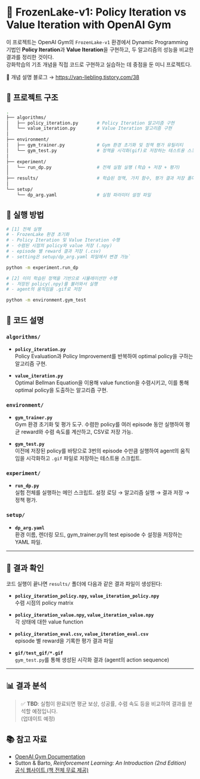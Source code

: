 # 🧊 FrozenLake-v1: Policy Iteration vs Value Iteration with OpenAI Gym

이 프로젝트는 OpenAI Gym의 `FrozenLake-v1` 환경에서 Dynamic Programming 기법인 **Policy Iteration**과 **Value Iteration**을 구현하고, 두 알고리즘의 성능을 비교한 결과를 정리한 것이다.  
강화학습의 기초 개념을 직접 코드로 구현하고 실습하는 데 중점을 둔 미니 프로젝트다.

📖 개념 설명 블로그 → https://van-liebling.tistory.com/38

## 📁 프로젝트 구조

```bash
.
├── algorithms/
│   ├── policy_iteration.py       # Policy Iteration 알고리즘 구현
│   └── value_iteration.py        # Value Iteration 알고리즘 구현
│
├── environment/
│   ├── gym_trainer.py            # Gym 환경 초기화 및 정책 평가 유틸리티
│   └── gym_test.py               # 정책을 시각화(gif)로 저장하는 테스트용 스크립트
│
├── experiment/
│   └── run_dp.py                 # 전체 실험 실행 (학습 + 저장 + 평가)
│
├── results/                      # 학습된 정책, 가치 함수, 평가 결과 저장 폴더
│
└── setup/
    └── dp_arg.yaml               # 실험 파라미터 설정 파일
```

## 🚀 실행 방법

```bash
# [1] 전체 실행
# - FrozenLake 환경 초기화
# - Policy Iteration 및 Value Iteration 수행
# - 수렴된 시점의 policy와 value 저장 (.npy)
# - episode 별 reward 결과 저장 (.csv)
# - setting은 setup/dp_arg.yaml 파일에서 변경 가능`

python -m experiment.run_dp

# [2] 이미 학습된 정책을 기반으로 시뮬레이션만 수행
# - 저장된 policy(.npy)를 불러와서 실행
# - agent의 움직임을 .gif로 저장

python -m environment.gym_test
```

## 📘 코드 설명

### `algorithms/`

- **`policy_iteration.py`**  
  Policy Evaluation과 Policy Improvement를 반복하여 optimal policy을 구하는 알고리즘 구현.

- **`value_iteration.py`**  
  Optimal Bellman Equation을 이용해 value function을 수렴시키고, 이를 통해 optimal policy을 도출하는 알고리즘 구현.

### `environment/`

- **`gym_trainer.py`**  
  Gym 환경 초기화 및 평가 도구. 수렴한 policy를 여러 episode 동안 실행하여 평균 reward와 수렴 속도를 계산하고, CSV로 저장 가능.

- **`gym_test.py`**  
  이전에 저장된 policy를 바탕으로 3번의 episode 수만큼 실행하여 agent의 움직임을 시각화하고 `.gif` 파일로 저장하는 테스트용 스크립트.

### `experiment/`

- **`run_dp.py`**  
  실험 전체를 실행하는 메인 스크립트. 설정 로딩 → 알고리즘 실행 → 결과 저장 → 정책 평가.

### `setup/`

- **`dp_arg.yaml`**  
  환경 이름, 렌더링 모드, gym_trainer.py의 test episode 수 설정을 저장하는 YAML 파일.

---

## 📂 결과 확인

코드 실행이 끝나면 `results/` 폴더에 다음과 같은 결과 파일이 생성된다:

- **`policy_iteration_policy.npy`, `value_iteration_policy.npy`**  
  수렴 시점의 policy matrix

- **`policy_iteration_value.npy`, `value_iteration_value.npy`**  
  각 상태에 대한 value function

- **`policy_iteration_eval.csv`, `value_iteration_eval.csv`**  
  episode 별 reward을 기록한 평가 결과 파일

- **`gif/test_gif/*.gif`**  
  `gym_test.py`를 통해 생성된 시각화 결과 (agent의 action sequence)

---

## 📊 결과 분석

> ✅ **TBD**: 실험이 완료되면 평균 보상, 성공률, 수렴 속도 등을 비교하여 결과를 분석할 예정입니다.  
> (업데이트 예정)

## 📚 참고 자료

- [OpenAI Gym Documentation](https://www.gymlibrary.dev/)
- Sutton & Barto, *Reinforcement Learning: An Introduction (2nd Edition)*  
  [공식 웹사이트 (책 전체 무료 제공)](http://incompleteideas.net/book/the-book-2nd.html)

